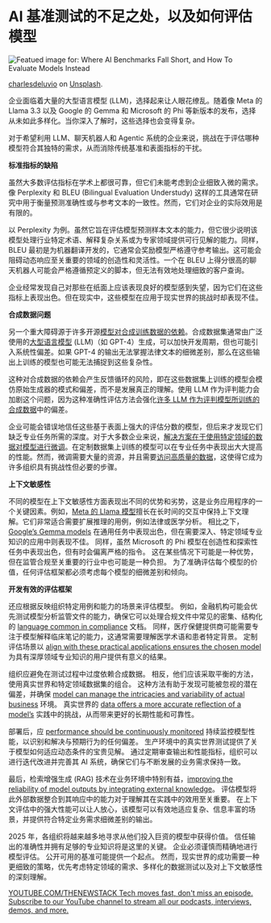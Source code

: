 # AI 基准测试的不足之处，以及如何评估模型

![Featued image for: Where AI Benchmarks Fall Short, and How To Evaluate Models Instead](https://cdn.thenewstack.io/media/2025/02/388ceb49-charlesdeluvio-pjah2ax4uwk-unsplash-1024x683.jpg)

[charlesdeluvio](https://unsplash.com/@charlesdeluvio?utm_content=creditCopyText&utm_medium=referral&utm_source=unsplash) on [Unsplash](https://unsplash.com/photos/person-facing-computer-desktop-pjAH2Ax4uWk?utm_content=creditCopyText&utm_medium=referral&utm_source=unsplash).

企业面临着大量的大型语言模型 (LLM)，选择起来让人眼花缭乱。随着像 Meta 的 Llama 3.3 以及 Google 的 Gemma 和 Microsoft 的 Phi 等新版本的发布，选择从未如此多样化。当你深入了解时，这些选择也会变得复杂。

对于希望利用 LLM、聊天机器人和 Agentic 系统的企业来说，挑战在于评估哪种模型符合其独特的需求，从而消除传统基准和表面指标的干扰。

**标准指标的缺陷**

虽然大多数评估指标在学术上都很可靠，但它们未能考虑到企业细致入微的需求。像 Perplexity 和 BLEU (Bilingual Evaluation Understudy) 这样的工具通常在研究中用于衡量预测准确性或与参考文本的一致性。然而，它们对企业的实际效用是有限的。

以 Perplexity 为例。虽然它旨在评估模型预测样本文本的能力，但它很少说明该模型处理行业特定术语、解释复杂关系或为专家领域提供可行见解的能力。同样，BLEU 最初是为机器翻译开发的，它通常会奖励模型严格遵守参考输出。这可能会阻碍动态响应至关重要的领域的创造性和灵活性。一个在 BLEU 上得分很高的聊天机器人可能会严格遵循预定义的脚本，但无法有效地处理细致的客户查询。

企业经常发现自己对那些在纸面上应该表现良好的模型感到失望，因为它们在这些指标上表现出色。但在现实中，这些模型在应用于现实世界的挑战时却表现不佳。

**合成数据问题**

另一个重大障碍源于许多开源[模型对合成训练数据的依赖](https://thenewstack.io/data-modeling-part-2-method-for-time-series-databases/)。合成数据集通常由广泛使用的[大型语言模型](https://thenewstack.io/why-large-language-models-wont-replace-human-coders/) (LLM)（如 GPT-4）生成，可以加快开发周期，但也可能引入系统性偏差。如果 GPT-4 的输出无法掌握法律文本的细微差别，那么在这些输出上训练的模型也可能无法捕捉到这些复杂性。

这种对合成数据的依赖会产生反馈循环的风险，即在这些数据集上训练的模型会模仿原始生成器的模式和偏差，而不是发展真正的理解。使用 LLM 作为评判能力会加剧这个问题，因为这种准确性评估方法会强化[许多 LLM 作为评判模型所训练的合成数据](https://thenewstack.io/the-future-of-ai-and-travel-relies-on-synthetic-data/)中的偏差。

企业可能会错误地信任这些基于表面上强大的评估分数的模型，但后来才发现它们缺乏专业任务所需的深度。对于大多数企业来说，[解决方案在于使用特定领域的数据对模型进行微调](https://thenewstack.io/top-5-vector-database-solutions-for-your-ai-project/)。在定制数据集上训练的模型可以在专业任务中表现出大大提高的性能。然而，微调需要大量的资源，并且需要[访问高质量的数据](https://thenewstack.io/a-look-at-datastaxs-ai-and-push-cache-for-data-access-at-scale/)，这使得它成为许多组织具有挑战性但必要的步骤。

**上下文敏感性**

不同的模型在上下文敏感性方面表现出不同的优势和劣势，这是业务应用程序的一个关键因素。例如，[Meta 的 Llama 模型](https://thenewstack.io/why-open-source-developers-are-using-llama-metas-ai-model/)擅长在长时间的交互中保持上下文理解。它们非常适合需要扩展推理的用例，例如法律或医学分析。
相比之下，[Google’s Gemma models](https://thenewstack.io/gemma-google-takes-on-small-open-models-llama-2-and-mistral/) 在通用任务中表现出色，但在需要深入、特定领域专业知识的应用中则表现不佳。 同样，虽然 Microsoft 的 Phi 模型在创造性和探索性任务中表现出色，但有时会偏离严格的指令。 这在某些情况下可能是一种优势，但在监管合规至关重要的行业中也可能是一种负担。 为了准确评估每个模型的价值，任何评估框架都必须考虑每个模型的细微差别和倾向。

**开发有效的评估框架**

还应根据反映组织特定用例和能力的场景来评估模型。 例如，金融机构可能会优先测试模型分析监管文件的能力，确保它可以处理合规文件中常见的密集、结构化的 [language common in compliance](https://thenewstack.io/building-privacy-aware-ai-software-with-vector-databases/) 文档。 同样，医疗保健提供商可能需要专注于模型解释临床笔记的能力，这通常需要理解医学术语和患者特定背景。 定制评估场景以 [align with these practical applications ensures the chosen model](https://thenewstack.io/ai-alignment-in-practice-what-it-means-and-how-to-get-it/) 为具有深厚领域专业知识的用户提供有意义的结果。

组织应避免在测试过程中过度依赖合成数据。 相反，他们应该采取平衡的方法，使用真实世界和特定领域数据集的组合。 这种方法有助于发现可能被忽视的潜在偏差，并确保 [model can manage the intricacies and variability of actual business](https://thenewstack.io/apis-are-driving-new-business-models-and-unlocking-revenue-streams/) 环境。 真实世界的 [data offers a more accurate reflection of a model’s](https://thenewstack.io/data-unions-offer-a-new-model-for-user-data/) 实践中的挑战，从而带来更好的长期性能和可靠性。

部署后，应 [performance should be continuously monitored](https://thenewstack.io/linux-deploy-the-netdata-server-performance-monitor/) 持续监控模型性能，以识别和解决与预期行为的任何偏差。 生产环境中的真实世界测试提供了关于模型如何适应动态条件的宝贵见解。 通过定期审查输出和性能指标，组织可以进行迭代改进并完善其 AI 系统，确保它们与不断发展的业务需求保持一致。

最后，检索增强生成 (RAG) 技术在业务环境中特别有益，[improving the reliability of model outputs by integrating external knowledge](https://thenewstack.io/5-ways-ai-improves-knowledge-management/)。 评估模型将此外部数据整合到其响应中的能力对于理解其在实践中的效用至关重要。 在上下文评估中的强大性能可以让人放心，该模型可以有效地适应复杂、信息丰富的场景，并提供符合特定业务需求细微差别的输出。

2025 年，各组织将越来越多地寻求从他们投入巨资的模型中获得价值。 信任输出的准确性并拥有足够的专业知识将是这里的关键。 企业必须谨慎而精确地进行模型评估。 公开可用的基准可能提供一个起点。 然而，现实世界的成功需要一种更细致的策略，优先考虑特定领域的需求、多样化的数据测试以及对上下文敏感性的深刻理解。

[YOUTUBE.COM/THENEWSTACK
Tech moves fast, don't miss an episode. Subscribe to our YouTube
channel to stream all our podcasts, interviews, demos, and more.](https://youtube.com/thenewstack?sub_confirmation=1)